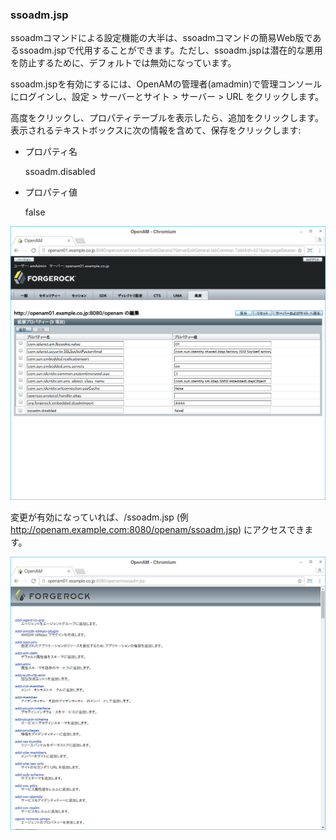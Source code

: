 ### ssoadm.jsp

ssoadmコマンドによる設定機能の大半は、ssoadmコマンドの簡易Web版であるssoadm.jspで代用することができます。ただし、ssoadm.jspは潜在的な悪用を防止するために、デフォルトでは無効になっています。

ssoadm.jspを有効にするには、OpenAMの管理者(amadmin)で管理コンソールにログインし、設定 > サーバーとサイト > サーバー > URL をクリックします。

高度をクリックし、プロパティテーブルを表示したら、追加をクリックします。
表示されるテキストボックスに次の情報を含めて、保存をクリックします:

- プロパティ名

    ssoadm.disabled

- プロパティ値

    false

![図. 高度設定画面](images/ssoadm-disabled.png)

変更が有効になっていれば、/ssoadm.jsp (例 http://openam.example.com:8080/openam/ssoadm.jsp) にアクセスできます。

![図. ssoadm.jsp](images/ssoadm-jsp.png)
